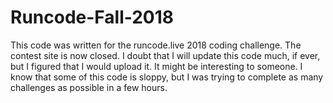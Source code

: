 # Runcode-Fall-2018
This code was written for the runcode.live 2018 coding challenge. The contest site is now closed. I doubt that I will update this code much, if ever, but I figured that I would upload it. It might be interesting to someone. I know that some of this code is sloppy, but I was trying to complete as many challenges as possible in a few hours.